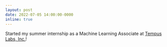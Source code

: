 ```yaml
---
layout: post
date: 2022-07-05 14:00:00-0000
inline: true
---
```


Started my summer internship as a Machine Learning Associate at [Tempus Labs, Inc.](https://www.tempus.com/)! 
